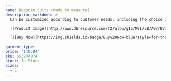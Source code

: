 ```yaml
---
name: Bespoke Suits (made to measure)
description_markdown: >-
  Can be customized according to customer needs, including the choice of fabric, pattern modification, detail modification.

  ![Product Image](http://www.dhresource.com/f2/albu/g15/M01/5B/A0/rBVa3mAc_LKAc8-sAACr5qvz0rw132.jpg)

  [![Buy Now](https://img.shields.io/badge/Buy%20Now-blue?style=for-the-badge&logo=none)](https://www.jdoqocy.com/click-100820740-14451685?url=http%3A%2F%2Fwww.dhgate.com%2Fproduct%2Fbespoke-suits-made-to-measure-%2F653204874.html)

garment_type:
price: '146.84'
sku: 653204874
stock: In Stock
sizes:
  - L
---
```


